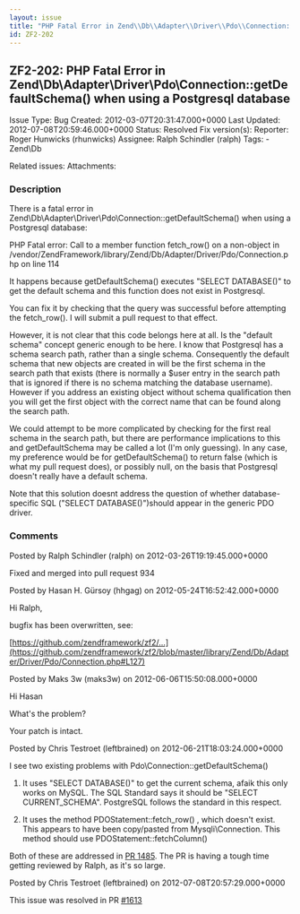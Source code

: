 ```yaml
---
layout: issue
title: "PHP Fatal Error in Zend\\Db\\Adapter\\Driver\\Pdo\\Connection::getDefaultSchema() when using a Postgresql database"
id: ZF2-202
---
```


ZF2-202: PHP Fatal Error in Zend\\Db\\Adapter\\Driver\\Pdo\\Connection::getDefaultSchema() when using a Postgresql database
---------------------------------------------------------------------------------------------------------------------------

 Issue Type: Bug Created: 2012-03-07T20:31:47.000+0000 Last Updated: 2012-07-08T20:59:46.000+0000 Status: Resolved Fix version(s): 
 Reporter:  Roger Hunwicks (rhunwicks)  Assignee:  Ralph Schindler (ralph)  Tags: - Zend\\Db
 
 Related issues: 
 Attachments: 
### Description

There is a fatal error in Zend\\Db\\Adapter\\Driver\\Pdo\\Connection::getDefaultSchema() when using a Postgresql database:

PHP Fatal error: Call to a member function fetch\_row() on a non-object in /vendor/ZendFramework/library/Zend/Db/Adapter/Driver/Pdo/Connection.php on line 114

It happens because getDefaultSchema() executes "SELECT DATABASE()" to get the default schema and this function does not exist in Postgresql.

You can fix it by checking that the query was successful before attempting the fetch\_row(). I will submit a pull request to that effect.

However, it is not clear that this code belongs here at all. Is the "default schema" concept generic enough to be here. I know that Postgresql has a schema search path, rather than a single schema. Consequently the default schema that new objects are created in will be the first schema in the search path that exists (there is normally a $user entry in the search path that is ignored if there is no schema matching the database username). However if you address an existing object without schema qualification then you will get the first object with the correct name that can be found along the search path.

We could attempt to be more complicated by checking for the first real schema in the search path, but there are performance implications to this and getDefaultSchema may be called a lot (I'm only guessing). In any case, my preference would be for getDefaultSchema() to return false (which is what my pull request does), or possibly null, on the basis that Postgresql doesn't really have a default schema.

Note that this solution doesnt address the question of whether database-specific SQL ("SELECT DATABASE()")should appear in the generic PDO driver.

 

 

### Comments

Posted by Ralph Schindler (ralph) on 2012-03-26T19:19:45.000+0000

Fixed and merged into pull request 934

 

 

Posted by Hasan H. Gürsoy (hhgag) on 2012-05-24T16:52:42.000+0000

Hi Ralph,

bugfix has been overwritten, see:

[https://github.com/zendframework/zf2/…](https://github.com/zendframework/zf2/blob/master/library/Zend/Db/Adapter/Driver/Pdo/Connection.php#L127)

 

 

Posted by Maks 3w (maks3w) on 2012-06-06T15:50:08.000+0000

Hi Hasan

What's the problem?

Your patch is intact.

 

 

Posted by Chris Testroet (leftbrained) on 2012-06-21T18:03:24.000+0000

I see two existing problems with Pdo\\Connection::getDefaultSchema()

1) It uses "SELECT DATABASE()" to get the current schema, afaik this only works on MySQL. The SQL Standard says it should be "SELECT CURRENT\_SCHEMA". PostgreSQL follows the standard in this respect.

2) It uses the method PDOStatement::fetch\_row() , which doesn't exist. This appears to have been copy/pasted from Mysqli\\Connection. This method should use PDOStatement::fetchColumn()

Both of these are addressed in [PR 1485](https://github.com/zendframework/zf2/pull/1485). The PR is having a tough time getting reviewed by Ralph, as it's so large.

 

 

Posted by Chris Testroet (leftbrained) on 2012-07-08T20:57:29.000+0000

This issue was resolved in PR [\#1613](https://github.com/zendframework/zf2/pull/1613)

 

 